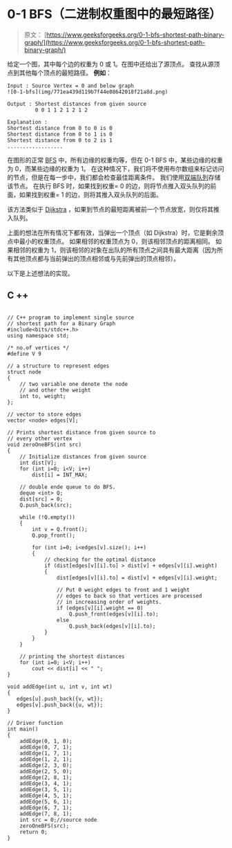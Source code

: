 # 0-1 BFS（二进制权重图中的最短路径）

> 原文： [https://www.geeksforgeeks.org/0-1-bfs-shortest-path-binary-graph/](https://www.geeksforgeeks.org/0-1-bfs-shortest-path-binary-graph/)

给定一个图，其中每个边的权重为 0 或 1。在图中还给出了源顶点。 查找从源顶点到其他每个顶点的最短路径。
**例如**：

```
Input : Source Vertex = 0 and below graph 
![0-1-bfs](img/771ea439d119b7f44e08642018f21a8d.png)

Output : Shortest distances from given source
         0 0 1 1 2 1 2 1 2

Explanation : 
Shortest distance from 0 to 0 is 0
Shortest distance from 0 to 1 is 0
Shortest distance from 0 to 2 is 1
..................

```

在图形的正常 [BFS](https://www.geeksforgeeks.org/breadth-first-traversal-for-a-graph/) 中，所有边缘的权重均等，但在 0-1 BFS 中，某些边缘的权重为 0，而某些边缘的权重为 1。 在这种情况下，我们将不使用布尔数组来标记访问的节点，但是在每一步中，我们都会检查最佳距离条件。 我们使用[双端队列](http://quiz.geeksforgeeks.org/deque-set-1-introduction-applications/)存储该节点。 在执行 BFS 时，如果找到权重= 0 的边，则将节点推入双头队列的前面，如果找到权重= 1 的边，则将其推入双头队列的后面。

该方法类似于 [Dijkstra](https://www.geeksforgeeks.org/greedy-algorithms-set-6-dijkstras-shortest-path-algorithm/) ，如果到节点的最短距离被前一个节点放宽，则仅将其推入队列。

上面的想法在所有情况下都有效，当弹出一个顶点（如 Dijkstra）时，它是剩余顶点中最小的权重顶点。 如果相邻的权重顶点为 0，则该相邻顶点的距离相同。 如果相邻的权重为 1，则该相邻的对象在出队的所有顶点之间具有最大距离（因为所有其他顶点都与当前弹出的顶点相邻或与先前弹出的顶点相邻）。

以下是上述想法的实现。

## C ++

```

// C++ program to implement single source 
// shortest path for a Binary Graph 
#include<bits/stdc++.h> 
using namespace std; 

/* no.of vertices */
#define V 9 

// a structure to represent edges 
struct node 
{ 
    // two variable one denote the node 
    // and other the weight 
    int to, weight; 
}; 

// vector to store edges 
vector <node> edges[V]; 

// Prints shortest distance from given source to 
// every other vertex 
void zeroOneBFS(int src) 
{ 
    // Initialize distances from given source 
    int dist[V]; 
    for (int i=0; i<V; i++) 
        dist[i] = INT_MAX; 

    // double ende queue to do BFS. 
    deque <int> Q; 
    dist[src] = 0; 
    Q.push_back(src); 

    while (!Q.empty()) 
    { 
        int v = Q.front(); 
        Q.pop_front(); 

        for (int i=0; i<edges[v].size(); i++) 
        { 
            // checking for the optimal distance 
            if (dist[edges[v][i].to] > dist[v] + edges[v][i].weight) 
            { 
                dist[edges[v][i].to] = dist[v] + edges[v][i].weight; 

                // Put 0 weight edges to front and 1 weight 
                // edges to back so that vertices are processed 
                // in increasing order of weights. 
                if (edges[v][i].weight == 0) 
                    Q.push_front(edges[v][i].to); 
                else
                    Q.push_back(edges[v][i].to); 
            } 
        } 
    } 

    // printing the shortest distances 
    for (int i=0; i<V; i++) 
        cout << dist[i] << " "; 
} 

void addEdge(int u, int v, int wt) 
{ 
   edges[u].push_back({v, wt}); 
   edges[v].push_back({u, wt}); 
} 

// Driver function 
int main() 
{ 
    addEdge(0, 1, 0); 
    addEdge(0, 7, 1); 
    addEdge(1, 7, 1); 
    addEdge(1, 2, 1); 
    addEdge(2, 3, 0); 
    addEdge(2, 5, 0); 
    addEdge(2, 8, 1); 
    addEdge(3, 4, 1); 
    addEdge(3, 5, 1); 
    addEdge(4, 5, 1); 
    addEdge(5, 6, 1); 
    addEdge(6, 7, 1); 
    addEdge(7, 8, 1); 
    int src = 0;//source node 
    zeroOneBFS(src); 
    return 0; 
} 

```